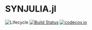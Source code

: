 # SYNJULIA.jl

![Lifecycle](https://img.shields.io/badge/lifecycle-experimental-orange.svg)<!--
![Lifecycle](https://img.shields.io/badge/lifecycle-maturing-blue.svg)
![Lifecycle](https://img.shields.io/badge/lifecycle-stable-green.svg)
![Lifecycle](https://img.shields.io/badge/lifecycle-retired-orange.svg)
![Lifecycle](https://img.shields.io/badge/lifecycle-archived-red.svg)
![Lifecycle](https://img.shields.io/badge/lifecycle-dormant-blue.svg) -->
[![Build Status](https://travis-ci.com/SANG/SYNJULIA.jl.svg?branch=master)](https://travis-ci.com/SANG/SYNJULIA.jl)
[![codecov.io](http://codecov.io/github/SANG/SYNJULIA.jl/coverage.svg?branch=master)](http://codecov.io/github/SANG/SYNJULIA.jl?branch=master)
<!--
[![Documentation](https://img.shields.io/badge/docs-stable-blue.svg)](https://SANG.github.io/SYNJULIA.jl/stable)
[![Documentation](https://img.shields.io/badge/docs-master-blue.svg)](https://SANG.github.io/SYNJULIA.jl/dev)
-->
